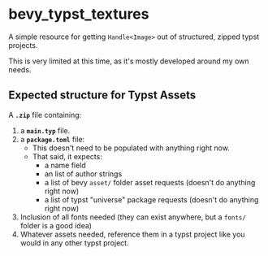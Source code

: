 # bevy_typst_textures

A simple resource for getting `Handle<Image>` out of structured, zipped typst projects.

This is very limited at this time, as it's mostly developed around my own needs.

## Expected structure for Typst Assets

A **`.zip`** file containing:
1. a **`main.typ`** file.
2. a **`package.toml`** file:
    - This doesn't need to be populated with anything right now.
    - That said, it expects:
        - a name field
        - an list of author strings
        - a list of bevy `asset/` folder asset requests (doesn't do anything right now)
        - a list of typst "universe" package requests (doesn't do anything right now)
3. Inclusion of all fonts needed (they can exist anywhere, but a `fonts/` folder is a good idea)
4. Whatever assets needed, reference them in a typst project like you would in any other typst project.